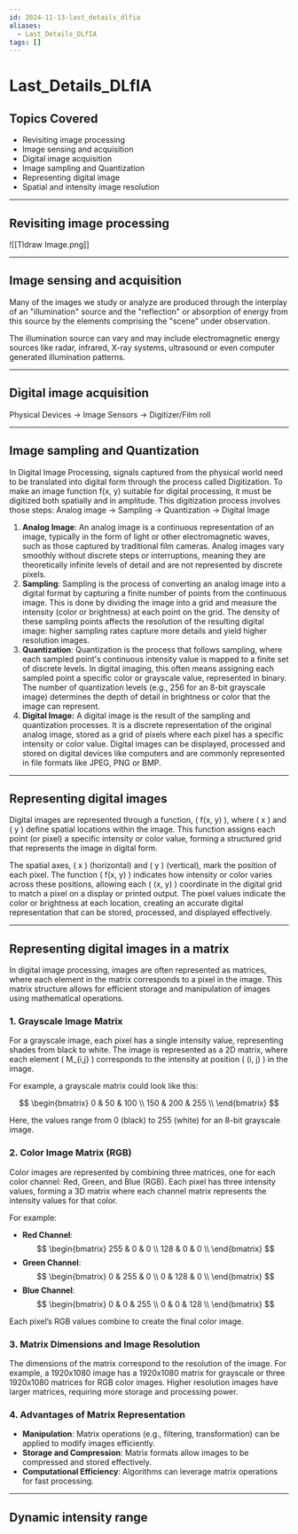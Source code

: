 ```yaml
---
id: 2024-11-13-last_details_dlfia
aliases:
  - Last_Details_DLfIA
tags: []
---
```


# Last_Details_DLfIA

## Topics Covered

- Revisiting image processing
- Image sensing and acquisition
- Digital image acquisition
- Image sampling and Quantization
- Representing digital image
- Spatial and intensity image resolution

---

## Revisiting image processing

![[Tldraw Image.png]]

---

## Image sensing and acquisition

Many of the images we study or analyze are produced through the interplay of an "illumination" source and the "reflection" or absorption of energy from this source by the elements comprising the "scene" under observation.

The illumination source can vary and may include electromagnetic energy sources like radar, infrared, X-ray systems, ultrasound or even computer generated illumination patterns.

---

## Digital image acquisition

Physical Devices -> Image Sensors -> Digitizer/Film roll

---

## Image sampling and Quantization

In Digital Image Processing, signals captured from the physical world need to be translated into digital form through the process called Digitization. To make an image function f(x, y) suitable for digital processing, it must be digitized both spatially and in amplitude. This digitization process involves those steps:
Analog image -> Sampling -> Quantization -> Digital Image

1. **Analog Image**: An analog image is a continuous representation of an image, typically in the form of light or other electromagnetic waves, such as those captured by traditional film cameras. Analog images vary smoothly without discrete steps or interruptions, meaning they are theoretically infinite levels of detail and are not represented by discrete pixels.
2. **Sampling**: Sampling is the process of converting an analog image into a digital format by capturing a finite number of points from the continuous image. This is done by dividing the image into a grid and measure the intensity (color or brightness) at each point on the grid. The density of these sampling points affects the resolution of the resulting digital image: higher sampling rates capture more details and yield higher resolution images.
3. **Quantization**: Quantization is the process that follows sampling, where each sampled point's continuous intensity value is mapped to a finite set of discrete levels. In digital imaging, this often means assigning each sampled point a specific color or grayscale value, represented in binary. The number of quantization levels (e.g., 256 for an 8-bit grayscale image) determines the depth of detail in brightness or color that the image can represent.
4. **Digital Image:** A digital image is the result of the sampling and quantization processes. It is a discrete representation of the original analog image, stored as a grid of pixels where each pixel has a specific intensity or color value. Digital images can be displayed, processed and stored on digital devices like computers and are commonly represented in file formats like JPEG, PNG or BMP.

---

## Representing digital images

Digital images are represented through a function, \( f(x, y) \), where \( x \) and \( y \) define spatial locations within the image. This function assigns each point (or pixel) a specific intensity or color value, forming a structured grid that represents the image in digital form.

The spatial axes, \( x \) (horizontal) and \( y \) (vertical), mark the position of each pixel. The function \( f(x, y) \) indicates how intensity or color varies across these positions, allowing each \( (x, y) \) coordinate in the digital grid to match a pixel on a display or printed output. The pixel values indicate the color or brightness at each location, creating an accurate digital representation that can be stored, processed, and displayed effectively.

---

## Representing digital images in a matrix

In digital image processing, images are often represented as matrices, where each element in the matrix corresponds to a pixel in the image. This matrix structure allows for efficient storage and manipulation of images using mathematical operations.

### 1. Grayscale Image Matrix

For a grayscale image, each pixel has a single intensity value, representing shades from black to white. The image is represented as a 2D matrix, where each element \( M\_{i,j} \) corresponds to the intensity at position \( (i, j) \) in the image.

For example, a grayscale matrix could look like this:

$$
\begin{bmatrix}
0 & 50 & 100 \\
150 & 200 & 255 \\
\end{bmatrix}
$$

Here, the values range from 0 (black) to 255 (white) for an 8-bit grayscale image.

### 2. Color Image Matrix (RGB)

Color images are represented by combining three matrices, one for each color channel: Red, Green, and Blue (RGB). Each pixel has three intensity values, forming a 3D matrix where each channel matrix represents the intensity values for that color.

For example:

- **Red Channel**:
  $$
  \begin{bmatrix}
  255 & 0 & 0 \\
  128 & 0 & 0 \\
  \end{bmatrix}
  $$
- **Green Channel**:
  $$
  \begin{bmatrix}
  0 & 255 & 0 \\
  0 & 128 & 0 \\
  \end{bmatrix}
  $$
- **Blue Channel**:
  $$
  \begin{bmatrix}
  0 & 0 & 255 \\
  0 & 0 & 128 \\
  \end{bmatrix}
  $$

Each pixel’s RGB values combine to create the final color image.

### 3. Matrix Dimensions and Image Resolution

The dimensions of the matrix correspond to the resolution of the image. For example, a 1920x1080 image has a 1920x1080 matrix for grayscale or three 1920x1080 matrices for RGB color images. Higher resolution images have larger matrices, requiring more storage and processing power.

### 4. Advantages of Matrix Representation

- **Manipulation**: Matrix operations (e.g., filtering, transformation) can be applied to modify images efficiently.
- **Storage and Compression**: Matrix formats allow images to be compressed and stored effectively.
- **Computational Efficiency**: Algorithms can leverage matrix operations for fast processing.

---

## Dynamic intensity range
